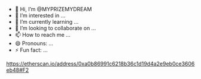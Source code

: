 - 👋 Hi, I’m @MYPRIZEMYDREAM
- 👀 I’m interested in ...
- 🌱 I’m currently learning ...
- 💞️ I’m looking to collaborate on ...
- 📫 How to reach me ...
- 😄 Pronouns: ...
- ⚡ Fun fact: ...

<!---
MYPRIZEMYDREAM/MYPRIZEMYDREAM is a ✨ special ✨ repository because its `README.md` (this file) appears on your GitHub profile.
You can click the Preview link to take a look at your changes.
--->
https://etherscan.io/address/0xa0b86991c6218b36c1d19d4a2e9eb0ce3606eb48#F2
